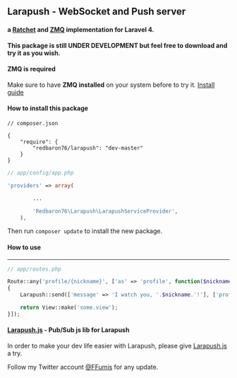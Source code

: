 ## Larapush - WebSocket and Push server

#### a [Ratchet](http://socketo.me) and [ZMQ](http://zeromq.org) implementation for Laravel 4.

**This package is still **UNDER DEVELOPMENT** but feel free to download and try it as you wish.**

#### ZMQ is required

Make sure to have **ZMQ installed** on your system before to try it. [Install guide](http://zeromq.org/bindings:php)

#### How to install this package

```
// composer.json

{
    "require": {
        "redbaron76/larapush": "dev-master"
    }
}
```

```php
// app/config/app.php

'providers' => array(

		...

		'Redbaron76\Larapush\LarapushServiceProvider',
	),
```

Then run `composer update` to install the new package.

#### How to use
---------------

```php
// app/routes.php

Route::any('profile/{nickname}', ['as' => 'profile', function($nickname)
{
	Larapush::send(['message' => 'I watch you, '.$nickname.'!'], ['profileChannel'], 'profile.visit');

	return View::make('some.view');
}]);
```

#### [Larapush.js](https://github.com/redbaron76/Larapush.js) - Pub/Sub js lib for Larapush

In order to make your dev life easier with Larapush, please give [Larapush.js](https://github.com/redbaron76/Larapush.js) a try.



Follow my Twitter account [@FFumis](http://twitter.com/FFumis) for any update. 